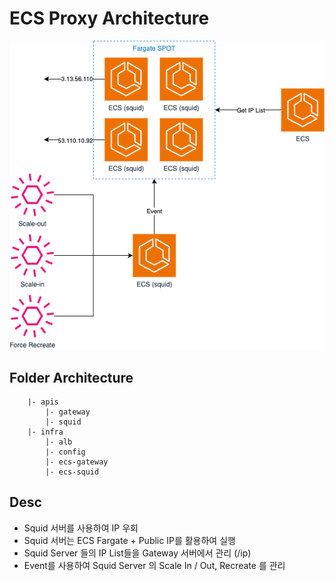 # ECS Proxy Architecture

![ECS Proxy Architecture](./public/event.png)

## Folder Architecture

```
    |- apis
        |- gateway
        |- squid
    |- infra
        |- alb
        |- config
        |- ecs-gateway
        |- ecs-squid
```

## Desc

- Squid 서버를 사용하여 IP 우회
- Squid 서버는 ECS Fargate + Public IP를 활용하여 실행
- Squid Server 들의 IP List들을 Gateway 서버에서 관리 (/ip)
- Event를 사용하여 Squid Server 의 Scale In / Out, Recreate 를 관리

